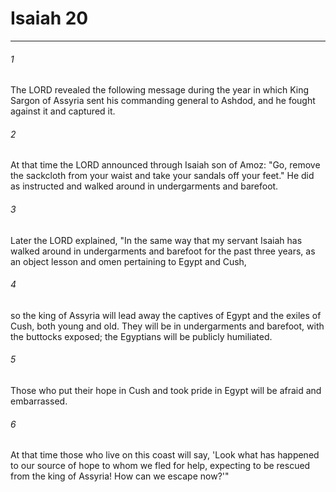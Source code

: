 # Isaiah 20
***



###### 1 
The LORD revealed the following message during the year in which King Sargon of Assyria sent his commanding general to Ashdod, and he fought against it and captured it. 

###### 2 
At that time the LORD announced through Isaiah son of Amoz: "Go, remove the sackcloth from your waist and take your sandals off your feet." He did as instructed and walked around in undergarments and barefoot. 

###### 3 
Later the LORD explained, "In the same way that my servant Isaiah has walked around in undergarments and barefoot for the past three years, as an object lesson and omen pertaining to Egypt and Cush, 

###### 4 
so the king of Assyria will lead away the captives of Egypt and the exiles of Cush, both young and old. They will be in undergarments and barefoot, with the buttocks exposed; the Egyptians will be publicly humiliated. 

###### 5 
Those who put their hope in Cush and took pride in Egypt will be afraid and embarrassed. 

###### 6 
At that time those who live on this coast will say, 'Look what has happened to our source of hope to whom we fled for help, expecting to be rescued from the king of Assyria! How can we escape now?'"
